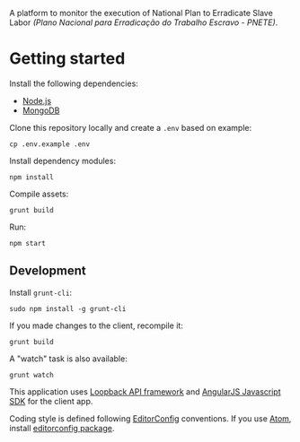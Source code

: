 A platform to monitor the execution of National Plan to Erradicate Slave Labor *(Plano Nacional para Erradicação do Trabalho Escravo - PNETE)*.

# Getting started

Install the following dependencies:

- [Node.js](nodejs.org)
- [MongoDB](mongodb.org)

Clone this repository locally and create a `.env` based on example:

    cp .env.example .env

Install dependency modules:

    npm install

Compile assets:

    grunt build

Run:

    npm start

## Development

Install `grunt-cli`:

    sudo npm install -g grunt-cli

If you made changes to the client, recompile it:

    grunt build

A "watch" task is also available:

    grunt watch

This application uses [Loopback API framework](https://docs.strongloop.com/display/public/LB/LoopBack) and [AngularJS Javascript SDK](https://docs.strongloop.com/display/public/LB/AngularJS+JavaScript+SDK) for the client app.

Coding style is defined following [EditorConfig](http://editorconfig.org) conventions. If you use [Atom](atom.io), install [editorconfig package](https://atom.io/packages/editorconfig).
